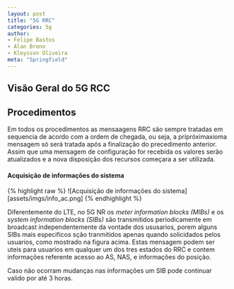 ```yaml
---
layout: post
title: "5G RRC"
categories: 5g
author:
- Felipe Bastos
- Alan Breno
- Kleysson Oliveira
meta: "Springfield"
---
```



## Visão Geral do 5G RCC



## Procedimentos

Em todos os procedimentos as mensaagens RRC são sempre tratadas em sequencia de acordo com a ordem de chegada, ou seja, a prípróximaxioma mensagem só será tratada após a finalização do precedimento anterior. Assim que uma mensagem de configuração for recebida os valores serão atualizados e a nova disposição dos recursos começara a ser utilizada.

#### Acquisição de informações do sistema

{% highlight raw %} ![Acquisição de informações do sistema][assets/imgs/info_ac.png] {% endhighlight %}

Diferentemente do LTE, no 5G NR os <i>meter information blocks (MIBs)</i> e os <i>system information blocks (SIBs)</i> são transmitidos periodicamente em broadcast independentemente da vontade dos ususarios, porem alguns SIBs mais especificos sção tranmitidos apenas quando solicidados pelos usuarios, como mostrado na figura acima. Estas mensagem podem ser uteis para usuarios em qualquer um dos tres estados do RRC e contem informações referente acesso ao AS, NAS, e informações do posição.

Caso não ocorram mudanças nas informações um SIB pode continuar valido por até 3 horas.